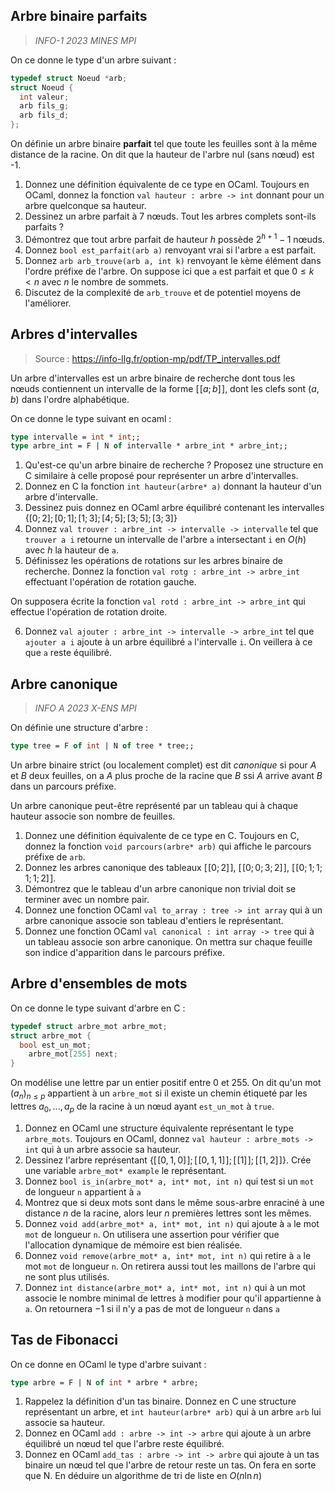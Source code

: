 ## Arbre binaire parfaits
> *INFO-1 2023 MINES MPI*

On ce donne le type d'un arbre suivant :
```c
typedef struct Noeud *arb;
struct Noeud {
  int valeur;
  arb fils_g;
  arb fils_d;
};
```

On définie un arbre binaire **parfait** tel que toute les feuilles sont à la même distance de la racine.
On dit que la hauteur de l'arbre nul (sans nœud) est -1.
1. Donnez une définition équivalente de ce type en OCaml. Toujours en OCaml, donnez la fonction `val hauteur : arbre -> int` donnant pour un arbre quelconque sa hauteur.
2. Dessinez un arbre parfait à 7 nœuds. Tout les arbres complets sont-ils parfaits ?
3. Démontrez que tout arbre parfait de hauteur $h$ possède $2^{h+1}-1$ nœuds.
4. Donnez `bool est_parfait(arb a)` renvoyant vrai si l'arbre `a` est parfait.
5. Donnez `arb arb_trouve(arb a, int k)` renvoyant le `k`ème élément dans l'ordre préfixe de l'arbre. On suppose ici que `a` est parfait et que $0\le k<n$ avec $n$ le nombre de sommets.
6. Discutez de la complexité de `arb_trouve` et de potentiel moyens de l'améliorer.

## Arbres d'intervalles
> Source : https://info-llg.fr/option-mp/pdf/TP_intervalles.pdf

Un arbre d'intervalles est un arbre binaire de recherche dont tous les nœuds contiennent un intervalle de la forme $[\![ a; b]\!]$, dont les clefs sont $(a,b)$ dans l'ordre alphabétique.

On ce donne le type suivant en ocaml :
```ocaml
type intervalle = int * int;;
type arbre_int = F | N of intervalle * arbre_int * arbre_int;;
```

1. Qu'est-ce qu'un arbre binaire de recherche ? Proposez une structure en C similaire à celle proposé pour représenter un arbre d'intervalles.
2. Donnez en C la fonction `int hauteur(arbre* a)` donnant la hauteur d'un arbre d'intervalle.
3. Dessinez puis donnez en OCaml arbre équilibré contenant les intervalles $\{[0;2]; [0;1]; [1;3]; [4;5]; [3;5]; [3;3]\}$
4. Donnez `val trouver : arbre_int -> intervalle -> intervalle` tel que `trouver a i`  retourne un intervalle de l'arbre `a` intersectant `i` en $O(h)$ avec $h$ la hauteur de `a`.
5. Définissez les opérations de rotations sur les arbres binaire de recherche. Donnez la fonction `val rotg : arbre_int -> arbre_int` effectuant l'opération de rotation gauche. 

On supposera écrite la fonction `val rotd : arbre_int -> arbre_int` qui effectue l'opération de rotation droite.

6. Donnez `val ajouter : arbre_int -> intervalle -> arbre_int` tel que `ajouter a i` ajoute à un arbre équilibré `a` l'intervalle `i`. On veillera à ce que `a` reste équilibré.
## Arbre canonique
> *INFO A 2023 X-ENS MPI*

On définie une structure d'arbre :
```ocaml
type tree = F of int | N of tree * tree;;
``` 
Un arbre binaire strict (ou localement complet) est dit *canonique* si pour $A$ et $B$ deux feuilles, on a $A$ plus proche de la racine que $B$ ssi $A$ arrive avant $B$ dans un parcours préfixe.

Un arbre canonique peut-être représenté par un tableau qui à chaque hauteur associe son nombre de feuilles.

1. Donnez une définition équivalente de ce type en C. Toujours en C, donnez la fonction `void parcours(arbre* arb)` qui affiche le parcours préfixe de `arb`.
2. Donnez les arbres canonique des tableaux $[\![0;2]\!]$, $[\![0;0;3;2]\!]$, $[\![0;1;1;1;1;2]\!]$.
3. Démontrez que le tableau d'un arbre canonique non trivial doit se terminer avec un nombre pair.
4. Donnez une fonction OCaml `val to_array : tree -> int array` qui à un arbre canonique associe son tableau d'entiers le représentant.
5. Donnez une fonction OCaml `val canonical : int array -> tree` qui à un tableau associe son arbre canonique. On mettra sur chaque feuille son indice d'apparition dans le parcours préfixe. 


## Arbre d'ensembles de mots
On ce donne le type suivant d'arbre en C :
```c
typedef struct arbre_mot arbre_mot;
struct arbre_mot {
  bool est_un_mot;
	arbre_mot[255] next;
}
```
On modélise une lettre par un entier positif entre $0$ et $255$.
On dit qu'un mot $(a_n)_{n\le p}$ appartient à un `arbre_mot` si il existe un chemin étiqueté par les lettres $a_0,...,a_p$ de la racine à un nœud ayant `est_un_mot` à `true`.

1. Donnez en OCaml une structure équivalente représentant le type `arbre_mots`. Toujours en OCaml, donnez `val hauteur : arbre_mots -> int` qui à un arbre associe sa hauteur.
2. Dessinez l'arbre représentant $\{ [ \! [0,1,0]\!]; [ \! [0,1,1]\!]; [ \! [1]\!]; [ \! [1,2]\!]\}$. Crée une variable `arbre_mot* example` le représentant.
3. Donnez `bool is_in(arbre_mot* a, int* mot, int n)` qui test si un `mot` de longueur `n` appartient à `a`
4. Montrez que si deux mots sont dans le même sous-arbre enraciné à une distance $n$ de la racine, alors leur $n$ premières lettres sont les mêmes.
5. Donnez `void add(arbre_mot* a, int* mot, int n)` qui ajoute à `a` le mot `mot` de longueur `n`. On utilisera une assertion pour vérifier que l'allocation dynamique de mémoire est bien réalisée.
6. Donnez `void remove(arbre_mot* a, int* mot, int n)` qui retire à `a` le mot `mot` de longueur `n`. On retirera aussi tout les maillons de l'arbre qui ne sont plus utilisés.
7. Donnez `int distance(arbre_mot* a, int* mot, int n)` qui à un mot associe le nombre minimal de lettres à modifier pour qu'il appartienne à `a`. On retournera $-1$ si il n'y a pas de mot de longueur `n` dans `a`

## Tas de Fibonacci

On ce donne en OCaml le type d'arbre suivant :
```ocaml
type arbre = F | N of int * arbre * arbre;
```

1. Rappelez la définition d'un tas binaire. Donnez en C une structure représentant un arbre, et `int hauteur(arbre* arb)` qui à un arbre `arb` lui associe sa hauteur.
2. Donnez en OCaml `add : arbre -> int -> arbre` qui ajoute à un arbre équilibré un nœud tel que l'arbre reste équilibré.
3. Donnez en OCaml `add_tas : arbre -> int -> arbre` qui ajoute à un tas binaire un nœud tel que l'arbre de retour reste un tas. On fera en sorte que 
N. En déduire un algorithme de tri de liste en $O(n\ln n)$

<!--stackedit_data:
eyJoaXN0b3J5IjpbLTQ5MjYzMzY0MSw5MTMyMjU2NzUsLTIxOD
E3NjMwMiwtMTAyNDU4NzIxNCwtMTQ5Mzc3MjA5LC0xMjg4NDU4
MTAxLC0xMzYxODA1MTU1LC0xMTY1NzcxMjY5LC04MTEwNzY3Mj
csLTczMTAzMzEyLDg2OTEwNjk1NywtMTQ5MTQ2OTY1MywyOTMw
MjkzLDIwOTU4MDUyODgsLTEwMDA3Nzc3NzUsMTE3MTQxMjk4Ni
wxNzEyMTYwMTcsLTk4MDgxMTM5OCwxMTUyNjc1MDAsLTE5Njc3
MTg3NjBdfQ==
-->